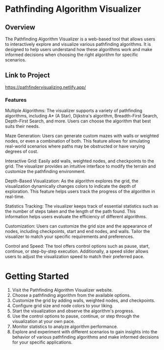 # Pathfinding Algorithm Visualizer

## Overview
The Pathfinding Algorithm Visualizer is a web-based tool that allows users to interactively explore and visualize various pathfinding algorithms. It is designed to help users understand how these algorithms work and make informed decisions when choosing the right algorithm for specific scenarios.

## Link to Project
https://pathfindervisualizing.netlify.app/

### Features
Multiple Algorithms: The visualizer supports a variety of pathfinding algorithms, including A* (A Star), Dijkstra's algorithm, Breadth-First Search, Depth-First Search, and more. Users can choose the algorithm that best suits their needs.

Maze Generation: Users can generate custom mazes with walls or weighted nodes, or even a combination of both. This feature allows for simulating real-world scenarios where paths may be obstructed or have varying degrees of cost.

Interactive Grid: Easily add walls, weighted nodes, and checkpoints to the grid. The visualizer provides an intuitive interface to modify the terrain and customize the pathfinding environment.

Depth-Based Visualization: As the algorithm explores the grid, the visualization dynamically changes colors to indicate the depth of exploration. This feature helps users track the progress of the algorithm in real-time.

Statistics Tracking: The visualizer keeps track of essential statistics such as the number of steps taken and the length of the path found. This information helps users evaluate the efficiency of different algorithms.

Customization: Users can customize the grid size and the appearance of nodes, including checkpoints, start and end nodes, and walls. Tailor the visualizer to match your specific requirements and preferences.

Control and Speed: The tool offers control options such as pause, start, continue, or step-by-step execution. Additionally, a speed slider allows users to adjust the visualization speed to match their preferred pace.

# Getting Started
1. Visit the Pathfinding Algorithm Visualizer website.
2. Choose a pathfinding algorithm from the available options.
3. Customize the grid by adding walls, weighted nodes, and checkpoints.
4. Configure grid size and node colors to your liking.
5. Start the visualization and observe the algorithm's progress.
6. Use the control options to pause, continue, or step through the visualization at your own pace.
7. Monitor statistics to analyze algorithm performance.
8. Explore and experiment with different scenarios to gain insights into the behavior of various pathfinding algorithms and make informed decisions for your specific applications.
